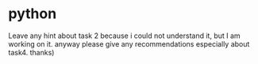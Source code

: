 # python
Leave any hint about task 2 because i could not understand it, but I am working on it. anyway please give any recommendations especially about task4.
thanks)
